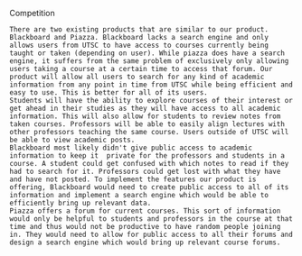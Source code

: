 Competition

    There are two existing products that are similar to our product. Blackboard and Piazza. Blackboard lacks a search engine and only allows users from UTSC to have access to courses currently being taught or taken (depending on user). While piazza does have a search engine, it suffers from the same problem of exclusively only allowing users taking a course at a certain time to access that forum. Our product will allow all users to search for any kind of academic information from any point in time from UTSC while being efficient and easy to use. This is better for all of its users.
    Students will have the ability to explore courses of their interest or get ahead in their studies as they will have access to all academic information. This will also allow for students to review notes from taken courses. Professors will be able to easily align lectures with other professors teaching the same course. Users outside of UTSC will be able to view academic posts.
    Blackboard most likely didn't give public access to academic information to keep it  private for the professors and students in a course. A student could get confused with which notes to read if they had to search for it. Professors could get lost with what they have and have not posted. To implement the features our product is offering, Blackboard would need to create public access to all of its information and implement a search engine which would be able to efficiently bring up relevant data.
    Piazza offers a forum for current courses. This sort of information would only be helpful to students and professors in the course at that time and thus would not be productive to have random people joining in. They would need to allow for public access to all their forums and design a search engine which would bring up relevant course forums.

